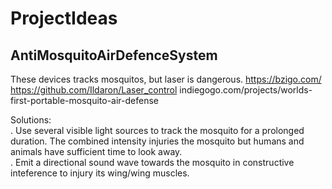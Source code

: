 # ProjectIdeas

## AntiMosquitoAirDefenceSystem
These devices tracks mosquitos, but laser is dangerous. 
https://bzigo.com/
https://github.com/Ildaron/Laser_control
indiegogo.com/projects/worlds-first-portable-mosquito-air-defense

Solutions:  
. Use several visible light sources to track the mosquito for a prolonged duration. The combined intensity injuries the mosquito but humans and animals have sufficient time to look away.  
. Emit a directional sound wave towards the mosquito in constructive inteference to injury its wing/wing muscles.  
